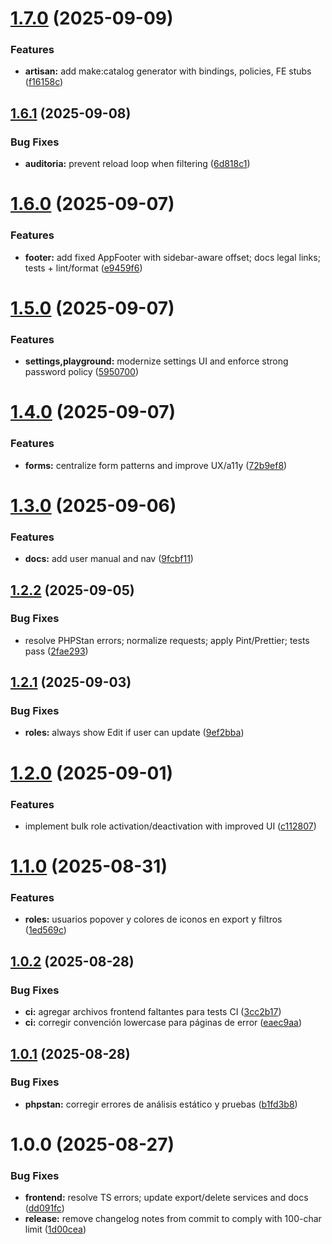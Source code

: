 # [1.7.0](https://github.com/MarcoVegaR/boilerplate-laravel12/compare/v1.6.1...v1.7.0) (2025-09-09)

### Features

- **artisan:** add make:catalog generator with bindings, policies, FE stubs ([f16158c](https://github.com/MarcoVegaR/boilerplate-laravel12/commit/f16158cd783300c1b170792022c28b05df61c2a7))

## [1.6.1](https://github.com/MarcoVegaR/boilerplate-laravel12/compare/v1.6.0...v1.6.1) (2025-09-08)

### Bug Fixes

- **auditoria:** prevent reload loop when filtering ([6d818c1](https://github.com/MarcoVegaR/boilerplate-laravel12/commit/6d818c1673ec24093230cdb38424844022a9b184))

# [1.6.0](https://github.com/MarcoVegaR/boilerplate-laravel12/compare/v1.5.0...v1.6.0) (2025-09-07)

### Features

- **footer:** add fixed AppFooter with sidebar-aware offset; docs legal links; tests + lint/format ([e9459f6](https://github.com/MarcoVegaR/boilerplate-laravel12/commit/e9459f625cc59cf72787195c2290cd3e9a5b8a76))

# [1.5.0](https://github.com/MarcoVegaR/boilerplate-laravel12/compare/v1.4.0...v1.5.0) (2025-09-07)

### Features

- **settings,playground:** modernize settings UI and enforce strong password policy ([5950700](https://github.com/MarcoVegaR/boilerplate-laravel12/commit/5950700bddbc1d495a7e6dcdf61195896f6f4922))

# [1.4.0](https://github.com/MarcoVegaR/boilerplate-laravel12/compare/v1.3.0...v1.4.0) (2025-09-07)

### Features

- **forms:** centralize form patterns and improve UX/a11y ([72b9ef8](https://github.com/MarcoVegaR/boilerplate-laravel12/commit/72b9ef8543f81f37193b0bb44a72e38bd8d353db))

# [1.3.0](https://github.com/MarcoVegaR/boilerplate-laravel12/compare/v1.2.2...v1.3.0) (2025-09-06)

### Features

- **docs:** add user manual and nav ([9fcbf11](https://github.com/MarcoVegaR/boilerplate-laravel12/commit/9fcbf11635b69ed02c94692d3167d7958d2452d8))

## [1.2.2](https://github.com/MarcoVegaR/boilerplate-laravel12/compare/v1.2.1...v1.2.2) (2025-09-05)

### Bug Fixes

- resolve PHPStan errors; normalize requests; apply Pint/Prettier; tests pass ([2fae293](https://github.com/MarcoVegaR/boilerplate-laravel12/commit/2fae29321a9ebda3e61fda6e74b3eb3f0b6644a2))

## [1.2.1](https://github.com/MarcoVegaR/boilerplate-laravel12/compare/v1.2.0...v1.2.1) (2025-09-03)

### Bug Fixes

- **roles:** always show Edit if user can update ([9ef2bba](https://github.com/MarcoVegaR/boilerplate-laravel12/commit/9ef2bba02d20718c2a769d0696e87d183a91a3e8))

# [1.2.0](https://github.com/MarcoVegaR/boilerplate-laravel12/compare/v1.1.0...v1.2.0) (2025-09-01)

### Features

- implement bulk role activation/deactivation with improved UI ([c112807](https://github.com/MarcoVegaR/boilerplate-laravel12/commit/c1128073a24563831791ecb5421a65b850b5de12))

# [1.1.0](https://github.com/MarcoVegaR/boilerplate-laravel12/compare/v1.0.2...v1.1.0) (2025-08-31)

### Features

- **roles:** usuarios popover y colores de iconos en export y filtros ([1ed569c](https://github.com/MarcoVegaR/boilerplate-laravel12/commit/1ed569c15165dc257436f807c484597a4338cf36))

## [1.0.2](https://github.com/MarcoVegaR/boilerplate-laravel12/compare/v1.0.1...v1.0.2) (2025-08-28)

### Bug Fixes

- **ci:** agregar archivos frontend faltantes para tests CI ([3cc2b17](https://github.com/MarcoVegaR/boilerplate-laravel12/commit/3cc2b17a9a84b261aebb9d67051cc717d84b5510))
- **ci:** corregir convención lowercase para páginas de error ([eaec9aa](https://github.com/MarcoVegaR/boilerplate-laravel12/commit/eaec9aa97d5f4a33a70226b5e9da4f01ce35a3b2))

## [1.0.1](https://github.com/MarcoVegaR/boilerplate-laravel12/compare/v1.0.0...v1.0.1) (2025-08-28)

### Bug Fixes

- **phpstan:** corregir errores de análisis estático y pruebas ([b1fd3b8](https://github.com/MarcoVegaR/boilerplate-laravel12/commit/b1fd3b8c584989df6b19c0d5238547f46226a566))

# 1.0.0 (2025-08-27)

### Bug Fixes

- **frontend:** resolve TS errors; update export/delete services and docs ([dd091fc](https://github.com/MarcoVegaR/boilerplate-laravel12/commit/dd091fcb0c5b0a69654a73ffca7437f4daa336d0))
- **release:** remove changelog notes from commit to comply with 100-char limit ([1d00cea](https://github.com/MarcoVegaR/boilerplate-laravel12/commit/1d00cea466b090649a50ee6f808c72f27c204776))

